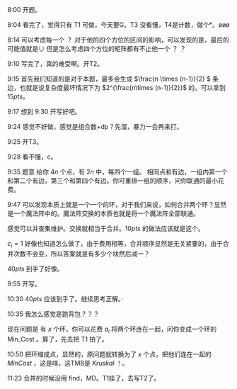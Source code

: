 8:00 开题。

8:04 看完了，觉得只有 T1 可做，今天要G。T3 没看懂，T4是计数，做个*。øøø

8:14 可以考虑每一个 ？ 对于他的四个方位的区间的影响，可以发现的是，最后的可能值就是∪
但是怎么考虑四个方位的矩阵都有不止他一个 ？ ？

9:10 写完了，真的难受啊。开T2。

9:15 首先我们知道的是对于本题，最多会生成 $\frac{n \times (n-1)}{2} $ 条边，也就是说复杂度最坏情况下为 $2^{\frac{n\times (n-1)}{2}}$ 的。可以拿到 $15pts$。

9:17 想到 9:30 开写好吧。

9:24 感觉不好做，感觉是组合数+dp？先溜，暴力一会再来打。

9:25 开T3。

9:28 看不懂，c。

9:35 题意 给你 $4n$ 个点，有 $2n$ 中，每四个一组。
相同点和有边，一组内第一个和第二个有边，第三个和第四个有边。你可重排一组的顺序，问你联通的最小花费。

9:47 可以发现本质上就是一个一个的环，对于我们来说，如何合并两个环？显然是一个魔法阵中的。魔法阵交换的本质也就是将一个魔法阵全部联通。

感觉可以并查集维护。交换就相当于合并。$10pts$ 的做法应该就是这个。

$c_i=1$ 好像也知道怎么做了，由于费用相等，合并顺序显然是无关紧要的，由于合并次数不会变，所以答案就是有多少个块然后减一？

$40pts$ 到手了好像。

9:55 开写。

10:30 $40pts$ 应该到手了。继续思考正解。·

10:35 我怎么感觉是跑背包？？？

现在问题是 有 $x$ 个环，你可以花费 $a_i$ 将两个环连在一起，问你变成一个环的 Min_Cost 。算了，先去把 T1 拍了。

10:50 把环缩成点，显然的，原问题就转换为了 $x$ 个点，把他们连在一起的 $MinCost$ ，这是啥，这TMB是 $Kruskal$ ！。

11:23 合并的时候没用  find，MD。T1挂了，去写T2了。
